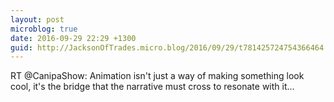 ```yaml
---
layout: post
microblog: true
date: 2016-09-29 22:29 +1300
guid: http://JacksonOfTrades.micro.blog/2016/09/29/t781425724754366464.html
---
```

RT @CanipaShow: Animation isn't just a way of making something look cool, it's the bridge that the narrative must cross to resonate with it…
